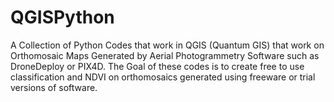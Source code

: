 # QGISPython
A Collection of Python Codes that work in QGIS (Quantum GIS) that work on Orthomosaic Maps Generated by Aerial Photogrammetry Software such as DroneDeploy or PIX4D. The Goal of these codes is to create free to use classification and NDVI on orthomosaics generated using freeware or trial versions of software.
